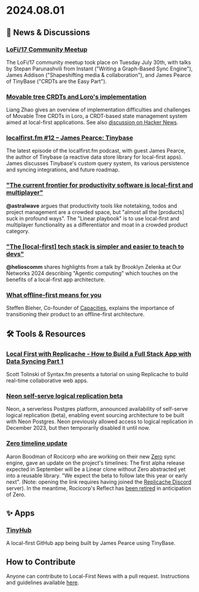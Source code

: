# 2024.08.01

## 📰 News & Discussions 

### [LoFi/17 Community Meetup](https://www.youtube.com/live/WP9yU8M0i9A)
The LoFi/17 community meetup took place on Tuesday July 30th, with talks by Stepan Parunashvili from Instant ("Writing a Graph-Based Sync Engine"), James Addison ("Shapeshifting media & collaboration"), and James Pearce of TinyBase ("CRDTs are the Easy Part").

### [Movable tree CRDTs and Loro's implementation](https://loro.dev/blog/movable-tree)
Liang Zhao gives an overview of implementation difficulties and challenges of Movable Tree CRDTs in Loro, a CRDT-based state management system aimed at local-first applications. See also [discussion on Hacker News](https://news.ycombinator.com/item?id=41099901).

### [localfirst.fm #12 – James Pearce: Tinybase](https://www.localfirst.fm/12)
The latest episode of the localfirst.fm podcast, with guest James Pearce, the author of Tinybase (a reactive data store library for local-first apps). James discusses Tinybase's custom query system, its various persistence and syncing integrations, and future roadmap. 

### ["The current frontier for productivity software is local-first and multiplayer"](https://x.com/astralwave/status/1816371032376369509)
**@astralwave** argues that productivity tools like notetaking, todos and project management are a crowded space, but "almost all the [products] suck in profound ways". The "Linear playbook" is to use local-first and multiplayer functionality as a differentiator and moat in a crowded product category. 

### ["The \[local-first\] tech stack is simpler and easier to teach to devs"](https://x.com/helioscomm/status/1817298863985979825)
**@helioscomm** shares highlights from a talk by Brooklyn Zelenka at Our Networks 2024 describing "Agentic computing" which touches on the benefits of a local-first app architecture.

### [What offline-first means for you](https://capacities.io/blog/offline-first-for-you)
Steffen Bleher, Co-founder of [Capacities](https://capacities.io/), explains the importance of transitioning their product to an offline-first architecture.


## 🛠️ Tools & Resources

### [Local First with Replicache - How to Build a Full Stack App with Data Syncing Part 1](https://www.youtube.com/watch?v=7gZGVT5wdX4)
Scott Tolinski of Syntax.fm presents a tutorial on using Replicache to build real-time collaborative web apps.

### [Neon self-serve logical replication beta](https://neon.tech/docs/changelog/2024-07-26)
Neon, a serverless Postgres platform, announced availability of self-serve logical replication (beta), enabling event sourcing architecture to be built with Neon Postgres. Neon previously allowed access to logical replication in December 2023, but then temporarily disabled it until now.

### [Zero timeline update](https://discord.com/channels/830183651022471199/1246101458928144434/1267273200459321364) 
Aaron Boodman of Rocicorp who are working on their new [Zero](https://zerosync.dev/) sync engine, gave an update on the project's timelines: The first alpha release expected in September will be a Linear clone without Zero abstracted yet into a reusable library. "We expect the beta to follow late this year or early next". (Note: opening the link requires having joined the [Replicache Discord](https://discord.replicache.dev/) server). In the meantime, Rocicorp's Reflect has [been retired](https://rocicorp.dev/blog/retiring-reflect) in anticipation of Zero.

## ✨ Apps

### [TinyHub](https://github.com/tinyplex/tinyhub?tab=readme-ov-file)
A local-first GitHub app being built by James Pearce using TinyBase.


## How to Contribute
Anyone can contribute to Local-First News with a pull request. Instructions and guidelines available [here](https://github.com/localfirstnews/localfirstnews).
